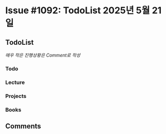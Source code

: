 # Issue #1092: TodoList 2025년 5월 21일

## TodoList

*매우 작은 진행상황은 Comment로 작성*

### Todo  

### Lecture

### Projects

### Books


## Comments

